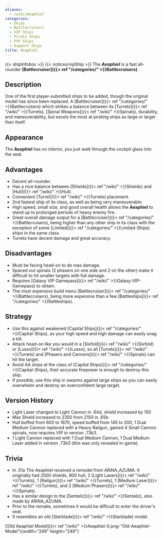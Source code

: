 ```yaml
---
aliases:
  - /wiki/Aeaphiel
categories:
  - Ships
  - Battlecruisers
  - VIP Ships
  - Pirate Ships
  - PVP Ships
  - Support Ships
title: Aeaphiel
---
```


{{< shipInfobox >}} {{< notices/vipShip >}} The **_Aeaphiel_** is a fast all-rounder **[Battlecruiser]({{< ref "/categories/" >}}Battlecruisers)**.

## Description

One of the first player-submitted ships to be added, though the original model has since been replaced. A [Battlecruiser]({{< ref "/categories/" >}}Battlecruisers) which strikes a balance between its [Turrets]({{< ref "/wiki/" >}}Turrets), [Spinal Weapons]({{< ref "/wiki/" >}}Spinals), durability, and maneuverability, but excels the most at pirating ships as large or larger than itself.

## Appearance

The **Aeaphiel** has no interior, you just walk through the cockpit glass into the seat.

## Advantages

- Decent all-rounder.
- Has a nice balance between [Shields]({{< ref "/wiki/" >}}Shields) and [Hull]({{< ref "/wiki/" >}}Hull)
- Convenient [Turret]({{< ref "/wiki/" >}}Turrets) placement.
- 2nd fastest ship of its class, as well as being very maneuverable.
- High speed, small size, and good overall health allows the **Aeaphiel** to stand up to prolonged periods of heavy enemy fire.
- Great overall damage output for a [Battlecruiser]({{< ref "/categories/" >}}Battlecruisers), being higher than any other ship in its class with the exception of some [Limited]({{< ref "/categories/" >}}Limited-Ships) ships in the same class.
- Turrets have decent damage and great accuracy.

## Disadvantages

- Must be facing head-on to do max damage.
- Spaced out spinals (2 phasers on one side and 2 on the other) make it difficult to hit smaller targets with full damage.
- Requires [Galaxy VIP Gamepass]({{< ref "/wiki/" >}}Galaxy-VIP-Gamepass) to obtain.
- The most expensive build menu [Battlecruiser]({{< ref "/categories/" >}}Battlecruisers), being more expensive than a few [Battleships]({{< ref "/categories/" >}}Battleships).

## Strategy

- Use this against weakened [Capital Ships]({{< ref "/categories/" >}}Capital-Ships), as your high speed and high damage can easily snag a kill.
- Attack head-on like you would in a [Sixfold]({{< ref "/wiki/" >}}Sixfold) or [Lusso]({{< ref "/wiki/" >}}Lusso), so all [Turrets]({{< ref "/wiki/" >}}Turrets) and [Phasers and Cannons]({{< ref "/wiki/" >}}Spinals) can hit the target.
- Avoid AA ships at the class of [Capital Ships]({{< ref "/categories/" >}}Capital-Ships), their accurate firepower is enough to destroy this ship.
- If possible, use this ship in swarms against large ships as you can easily overwhelm and destroy an overconfident large target.

## Version History

- Light Laser changed to Light Cannon in .64d, shield increased by 150
- Max Shield increased to 2350 from 2150 in .65b
- Hull buffed from 600 to 1670, speed buffed from 145 to 200, 1 Dual Medium Cannon replaced with a Heavy Railgun, gained 4 Small Cannon spinals, now requires VIP in version .73b3.
- 1 Light Cannon replaced with 1 Dual Medium Cannon, 1 Dual Medium Laser added in version .73b3 (this was only revealed in-game).

## Trivia

- In .51a The Aeaphiel received a remodel from ARiNA_AZUMA. It originally had 2000 shields, 800 hull, 2 [Light Lasers]({{< ref "/wiki/" >}}Turrets), 1 [Railgun]({{< ref "/wiki/" >}}Turrets), 1 [Medium Laser]({{< ref "/wiki/" >}}Turrets), and 2 [Medium Phasers]({{< ref "/wiki/" >}}Spinals).
- Has a similar design to the [Sentaliz]({{< ref "/wiki/" >}}Sentaliz), also made by ARiNA_AZUMA.
- Prior to the remake, sometimes it would be difficult to enter the driver's seat.
- It resembles an old [Starblade]({{< ref "/wiki/" >}}Starblade) model.

![Old Aeaphiel Model]({{< ref "/wiki/" >}}Aeaphiel-0.png-"Old-Aeaphiel-Model"){width="249" height="249"}
